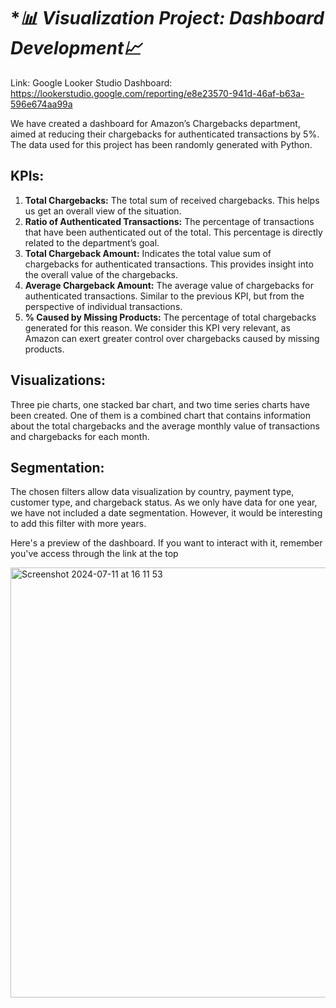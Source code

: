 # **📊 Visualization Project: Dashboard Development📈*

Link:
Google Looker Studio Dashboard:  https://lookerstudio.google.com/reporting/e8e23570-941d-46af-b63a-596e674aa99a

We have created a dashboard for Amazon’s Chargebacks department, aimed at reducing their chargebacks for authenticated transactions by 5%.
The data used for this project has been randomly generated with Python. 

## **KPIs:**

1.	**Total Chargebacks:** The total sum of received chargebacks. This helps us get an overall view of the situation.
2.	**Ratio of Authenticated Transactions:** The percentage of transactions that have been authenticated out of the total. This percentage is directly related to the department’s goal.
3. **Total Chargeback Amount:** Indicates the total value sum of chargebacks for authenticated transactions. This provides insight into the overall value of the chargebacks.
4.	**Average Chargeback Amount:** The average value of chargebacks for authenticated transactions. Similar to the previous KPI, but from the perspective of individual transactions.
5.	**% Caused by Missing Products:** The percentage of total chargebacks generated for this reason. We consider this KPI very relevant, as Amazon can exert greater control over chargebacks caused by missing products.

## **Visualizations:**

Three pie charts, one stacked bar chart, and two time series charts have been created. One of them is a combined chart that contains information about the total chargebacks and the average monthly value of transactions and chargebacks for each month.

## **Segmentation:**

The chosen filters allow data visualization by country, payment type, customer type, and chargeback status. As we only have data for one year, we have not included a date segmentation. However, it would be interesting to add this filter with more years.

Here's a preview of the dashboard. If you want to interact with it, remember you've access through the link at the top

<img width="688" alt="Screenshot 2024-07-11 at 16 11 53" src="https://github.com/Alisilia/Portfolio/assets/161208746/f8ba24d6-d18f-491b-b720-24c5cd9ffa51">
